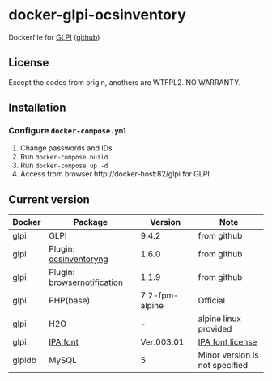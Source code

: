 docker-glpi-ocsinventory
====================

Dockerfile for [GLPI](https://glpi-project.org/) ([github](https://github.com/glpi-project/glpi))

License
------------
Except the codes from origin, anothers are WTFPL2.
NO WARRANTY.

Installation
------------

### Configure `docker-compose.yml`

1. Change passwords and IDs
2. Run `docker-compose build`
3. Run `docker-compose up -d`
4. Access from browser
    http://docker-host:82/glpi for GLPI

Current version
------------

|Docker      |Package      |Version    |Note   |
|------------|-------------|-----------|-------|
|glpi        |GLPI         |9.4.2      |from github|
|glpi        |Plugin: [ocsinventoryng](https://github.com/pluginsGLPI/ocsinventoryng)|1.6.0|from github|
|glpi        |Plugin: [browsernotification](https://github.com/edgardmessias/browsernotification)|1.1.9|from github|
|glpi        |PHP(base)    |7.2-fpm-alpine  |Official|
|glpi        |H2O          |-          |alpine linux provided|
|glpi        |[IPA font](https://www.ipa.go.jp/osc/ipafont)|Ver.003.01|[IPA font license](https://ipafont.ipa.go.jp/ipa_font_license_v1-html#en)|
|glpidb      |MySQL        |5          |Minor version is not specified|
